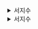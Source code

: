 <details>
<summary>서지수</summary>

## 작업 내용
### 헤더, 푸터
  - 각 페이지에 맞게 사용할 수 있도록 컴포넌트화
### 장바구니
  - 장바구니 조회
  - 장바구니에 담긴 상품 데이터 (이미지, 상품명, 옵션 등)에 따른 상품별 구매 금액, 전체
  주문 합계 금액 등을 화면에 출력
  - 지난 체크인 날짜, 재고 없음으로 인한 예약 마감 상품 표시
  - 장바구니 개별 삭제 기능 구현
  - 장바구니 체크 박스를 통해 삭제 기능 구현
  - 예약 불가 상품 삭제 기능 구현
  - 예약 마감 상품을 제외한 전체 선택 / 해제 기능 구현
  - 체크 박스를 통해 결제할 상품을 선택/제외 기능 구현
  - 장바구니에서 주문하기 버튼 클릭 시, 예약(주문) 페이지로 이동

|     헤더    |     장바구니 개별, 선택 삭제     |
| :----------------------------------------: | :--------------------------------: |
|![헤더g](https://github.com/jseo9732/STAYINN/assets/79249376/cec64151-a5bd-438e-a4b2-a8e4415d70d2) | ![삭제g](https://github.com/jseo9732/STAYINN/assets/79249376/7a04ebe1-c2a8-44cd-abfb-2be96e261465)|

|    예약 불가 장바구니 삭제    |    전체 선택, 선택 항목 예약      |
| :--------------------------------------------------: | :-------------------------------------------------: |
|![예약 마감 삭제g](https://github.com/jseo9732/STAYINN/assets/79249376/93464135-a7fd-430e-8297-80658554bff7) | ![예약하기g](https://github.com/jseo9732/STAYINN/assets/79249376/ac235716-94b4-406d-a85e-01265677519b) |

## 💥 트러블 슈팅
- 필요한 위치에서만 푸터 표시
  NextJS 서버에서 푸터가 필요한 페이지인지 구분한 뒤에 렌더링이 되기 전에 푸터 유무를 판단하여 보여 주고 싶었는데 서버 컴포넌트의 header, cookie (from next/header)를 사용하여 정보를 받아와도 페이지를 판단할 수 있는 원하는 값을 찾을 수 없었다. 프로젝트 기한 때문에 필요한 페이지마다 푸터를 넣어주는 방식으로 임시 해결했지만 서버 컴포넌트와 클라이언트 컴포넌트의 차이에 대해서 공부할 수 있었다. 이후 리펙토링 과정에서 아쉬웠던 부분을 개선해보려고 한다.
    
- 장바구니 선택
  장바구니에 예약 불가(체크인 날짜가 지났거나 예약 가능한 방의 수가 없는 경우) 항목은 체크가 불가능하게 처리, 전체 선택, 필요한 항목만 선택 후 삭제, 개별 삭제 등 고려해야할 경우의 수가 많아 많은 어려움이 있었다.
    - Strict 모드로 인한 전체 선택 배열에 같은 아이템이 들어가 실제 선택한 수의 2배가 선택 처리되는 이슈
    - 첫 렌더링 시 전체 선택이 될 때 각 checkbox의 onChange가 개별적으로 인식되지 않아 각 항목이 체크가 되었을 때 그에 따른 배열 값을 바꿔줘야하는 이슈
- 이 외에도 많은 이슈가 있었지만 `useEffect`와 `useState` 를 잘 고려하여 해결하면서 다시 리액트의 라이프 사이클을 공부할 수 있었다.

## 회고
이전 토이2 프로젝트에서 익숙했던 페이지 라우터를 사용했었는데 이번 프로젝트에서 app 라우터를 사용하면서 app 라우터 개발 경험을 할 수 있었고 이전에는 고민하지 않았던 서버 컴포넌트와 클라이언트 컴포넌트에서 대해서 공부할 수 있었습니다.   
백엔드와의 협업을 통해서 많은 개발이 진행되기 전에 빠르게 데이터 형식이나 api 문서를 통일한 뒤에 작업해야지 큰 문제 발생하지 않고 문제 해결도 수월하게 할 수 있다는 것을 알게 되었고 문서화와 소통의 중요성을 알게 되었습니다.   
장바구니 기능 구현을 담당하면서 디테일한 작업들이 많아서 상태관리나 라이프 사이클을 공부할 수 있는 좋은 경험이 되었습니다. 코드의 가독성을 위해서 컴포넌트의 분리 및 컨벤션을 따르려고 노력했습니다. 팀원들과 대면으로 소통하여 원할하게 프로젝트를 마무리 할 수 있었습니다!

</details>

<details>
<summary>서지수</summary>

1. 장바구니 목록 삭제 확인 절차없이 바로 삭제되는 문제
   * 상황
     장바구니 목록을 조회하는 페이지에서 '예약불가삭제', '선택삭제', '개별삭제' 버튼을 클릭하면 한번 더 확인하는 절차없이 바로 삭제되는 상황
   * 문제
     장바구니에 추가한 항목이 확인 절차없이 바로 삭제된다면 사용자 경험이 떨어지는 것으로 판단
   * 해결
     삭제를 확인하는 모달을 만들어서 바로 삭제되어 사용자 경험을 개선
   * 코드
     ```js
     'use client';

      import { useEffect } from 'react';
      
      interface Props {
        title?: string;
        content?: string;
        cancel?: string;
        onCancelClick: VoidFunction;
        confirm?: string;
        onConfirmClick: VoidFunction;
      }
      
      const Modal = ({
        title = '삭제하시겠어요?',
        content,
        cancel = '아니요',
        onCancelClick,
        confirm = '삭제하기',
        onConfirmClick,
      }: Props) => {
        useEffect(() => {
          document.body.style.overflow = 'hidden';
          return () => {
            document.body.style.overflow = 'unset';
          };
        }, []);
      
        return (
          <div className='fixed left-0 top-0 z-50 flex h-screen w-screen items-center justify-center bg-[rgba(0,0,0,0.5)]'>
            <div className='w-[18.5rem] rounded-2xl bg-white px-4 pb-2 pt-8'>
              <div className='mx-1 mb-4 text-center text-base font-bold text-black'>
                {title}
              </div>
              <div className='text-gray1 mx-1 mb-5 text-center text-sm'>
                {content}
              </div>
              <div className='flex items-center justify-center text-base'>
                <button
                  className='text-gray1 mx-1 h-10 w-full flex-1'
                  onClick={onCancelClick}
                >
                  {cancel}
                </button>
                <button
                  className='text-blue mx-1 h-10 flex-1 font-bold'
                  onClick={onConfirmClick}
                >
                  {confirm}
                </button>
              </div>
            </div>
          </div>
        );
      };
      
      export default Modal;
     ```
     ```js
     const DeleteButton = ({ cartId }: Props) => {
     const [isShowModal, setIsShowModal] = useState(false);
    
     return (
         <>
           <button
             type='button'
             aria-label='장바구니 삭제'
             onClick={() => setIsShowModal(true)}
           >
             <HiMiniXMark className='text-gray1' />
           </button>
           {isShowModal && (
             <Modal
               content='선택하신 상품이 삭제됩니다'
               onCancelClick={() => setIsShowModal(false)}
               onConfirmClick={deleteCartItem}
             />
           )}
          {isShowToast && <Toast message={isShowToast} />}
        </>
       );
     };
      
     export default DeleteButton;
     ```
     삭제 버튼을 클릭하면 모달을 표시해주고 항목을 삭제할지 한번 더 확인하는 절차를 거치도록 개선
   
2. api로 받아온 데이터를 사용하는 코드에 맞도록 전처리하는 코드가 길어 파일에 너무 많은 코드를 보유하고 있는 문제
   * 상황
     api로 받아온 장바구니 데이터가 화면에 보여줘야하는 형식과 차이가 있어 전처리를 해주어야하는데 그 코드가 너무 길어 한 파일에 너무 많은 내용을 가지고 있는 상황
   * 문제
     한 파일에 너무 많은 코드를 가지고 있어서 코드 가독성이 떨어지고 유지보수가 쉽지 않은 문제
   * 해결
     데이터를 전처리하는 코드를 커스텀훅으로 분리
   * 코드
     ```js
      import { useEffect, useState } from 'react';
      
      import type { CartItemInfo, PreppedCartProduct } from '@/@types/cart.types';
      
      const useCartList = (apiCartList: CartItemInfo[]) => {
        const [preppedProductList, setPreppedProductList] = useState<
          PreppedCartProduct[]
        >([]);
      
        useEffect(() => {
          setPreppedProductList([]);
      
          apiCartList.map((item) => {
            setPreppedProductList((prevPreppedProductList) => {
              const existingIndex = prevPreppedProductList.findIndex(
                (prevPreppedProductItem) =>
                  prevPreppedProductItem.productId === item.product.productId
              );
      
              // 배열 안에 숙소가 존재하면
              if (existingIndex !== -1) {
                return prevPreppedProductList.map((prevPreppedProductItem, index) => {
                  // 숙소 안에 방만 추가
                  if (index === existingIndex) {
                    return {
                      ...prevPreppedProductItem,
                      cartRoomList: [
                        ...prevPreppedProductItem.cartRoomList,
                        {
                          id: item.id,
                          roomId: item.product.roomId,
                          imageUrl: item.product.imageUrl,
                          roomName: item.product.roomName,
                          baseGuestCount: item.product.baseGuestCount,
                          maxGuestCount: item.product.maxGuestCount,
                          price: item.product.price,
                          checkInTime: item.product.checkInTime,
                          checkOutTime: item.product.checkOutTime,
                          stock: item.product.stock,
                          checkInDate: item.checkInDate,
                          checkOutDate: item.checkOutDate,
                          numberOfNights: item.numberOfNights,
                          guestCount: item.product.guestCount,
                        },
                      ],
                    };
                  }
                  return prevPreppedProductItem;
                });
              }
      
              // 존재하지 않으면 숙소 및 방 추가
              return [
                ...prevPreppedProductList,
                {
                  productId: item.product.productId,
                  productName: item.product.productName,
                  address: item.product.address,
                  cartRoomList: [
                    {
                      id: item.id,
                      roomId: item.product.roomId,
                      imageUrl: item.product.imageUrl,
                      roomName: item.product.roomName,
                      baseGuestCount: item.product.baseGuestCount,
                      maxGuestCount: item.product.maxGuestCount,
                      price: item.product.price,
                      checkInTime: item.product.checkInTime,
                      checkOutTime: item.product.checkOutTime,
                      stock: item.product.stock,
                      checkInDate: item.checkInDate,
                      checkOutDate: item.checkOutDate,
                      numberOfNights: item.numberOfNights,
                      guestCount: item.product.guestCount,
                    },
                  ],
                },
              ];
            });
          });
        }, [apiCartList]);
      
        return preppedProductList;
      };
      
      export default useCartList;
     ```

</details>
